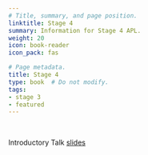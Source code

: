```yaml
---
# Title, summary, and page position.
linktitle: Stage 4
summary: Information for Stage 4 APL.
weight: 20
icon: book-reader
icon_pack: fas

# Page metadata.
title: Stage 4
type: book  # Do not modify.
tags:
- stage 3
- featured
---
```


<br/>

Introductory Talk [slides](http://veritas.ucd.ie/~quinn/labs_master/docs/2020/Intro_session_Stage4_202021.pdf)